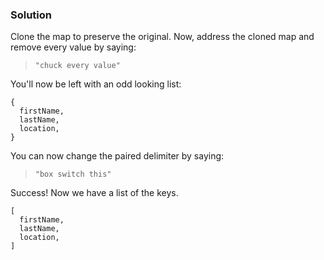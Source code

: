 ### Solution

Clone the map to preserve the original. Now, address the cloned map and remove every value by saying:

> `"chuck every value"`

You'll now be left with an odd looking list:

```
{
  firstName,
  lastName,
  location,
}
```

You can now change the paired delimiter by saying:

> `"box switch this"`

Success! Now we have a list of the keys.

```
[
  firstName,
  lastName,
  location,
]
```
